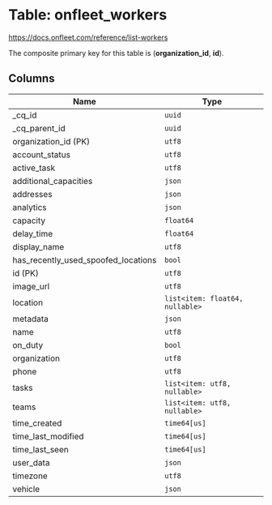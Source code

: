 # Table: onfleet_workers

https://docs.onfleet.com/reference/list-workers

The composite primary key for this table is (**organization_id**, **id**).

## Columns

| Name          | Type          |
| ------------- | ------------- |
|_cq_id|`uuid`|
|_cq_parent_id|`uuid`|
|organization_id (PK)|`utf8`|
|account_status|`utf8`|
|active_task|`utf8`|
|additional_capacities|`json`|
|addresses|`json`|
|analytics|`json`|
|capacity|`float64`|
|delay_time|`float64`|
|display_name|`utf8`|
|has_recently_used_spoofed_locations|`bool`|
|id (PK)|`utf8`|
|image_url|`utf8`|
|location|`list<item: float64, nullable>`|
|metadata|`json`|
|name|`utf8`|
|on_duty|`bool`|
|organization|`utf8`|
|phone|`utf8`|
|tasks|`list<item: utf8, nullable>`|
|teams|`list<item: utf8, nullable>`|
|time_created|`time64[us]`|
|time_last_modified|`time64[us]`|
|time_last_seen|`time64[us]`|
|user_data|`json`|
|timezone|`utf8`|
|vehicle|`json`|
